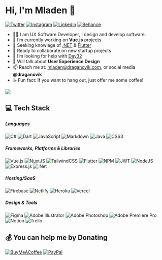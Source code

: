 # Hi, I'm Mladen 👋
[![Twitter](https://img.shields.io/badge/Twitter-%231DA1F2.svg?logo=Twitter&logoColor=white)](https://twitter.com/draganovik) [![Instagram](https://img.shields.io/badge/Instagram-%23E4405F.svg?logo=Instagram&logoColor=white)](https://instagram.com/draganovik) [![LinkedIn](https://img.shields.io/badge/LinkedIn-%230077B5.svg?logo=linkedin&logoColor=white)](https://linkedin.com/in/draganovik) [![Behance](https://img.shields.io/badge/Behance-1769ff?logo=behance&logoColor=white)](https://behance.net/draganovik)
- 👨‍💻 I am UX Software Developer, I design and develop software.
- 🔭 I’m currently working on **Vue.js** projects
- 🌱 Seeking knowlage of [.NET](https://github.com/dotnet/core)  & [Flutter](https://github.com/flutter/flutter)
- 🤝 Ready to collaborate on new startup projects 
- 🤔 I’m looking for help with [Day32](https://github.com/draganovik/Day32)
- 💬 Will talk about **User Experience Design**
- 📫 Reach me at: mladen@draganovik.com, or social media **@draganovik**
- ☕️ Fun fact: If you want to hang out, just offer me some coffee!

![](https://komarev.com/ghpvc/?username=draganovik&label=Visitors+Count&color=brightgreen)

## 💻 Tech Stack
##### Languages
![C#](https://img.shields.io/badge/c%23-%23239120.svg?style=for-the-badge&logo=c-sharp&logoColor=white) ![Dart](https://img.shields.io/badge/dart-%230175C2.svg?style=for-the-badge&logo=dart&logoColor=white) ![JavaScript](https://img.shields.io/badge/javascript-%23323330.svg?style=for-the-badge&logo=javascript&logoColor=%23F7DF1E) ![Markdown](https://img.shields.io/badge/markdown-%23000000.svg?style=for-the-badge&logo=markdown&logoColor=white) <!-- ![TypeScript](https://img.shields.io/badge/typescript-%23007ACC.svg?style=for-the-badge&logo=typescript&logoColor=white) --> ![Java](https://img.shields.io/badge/java-%23ED8B00.svg?style=for-the-badge&logo=java&logoColor=white) ![CSS3](https://img.shields.io/badge/css3-%231572B6.svg?style=for-the-badge&logo=css3&logoColor=white)
##### Frameworks, Platforms & Libraries
![Vue.js](https://img.shields.io/badge/vuejs-%2335495e.svg?style=for-the-badge&logo=vuedotjs&logoColor=%234FC08D) ![NuxtJS](https://img.shields.io/badge/Nuxt-black?style=for-the-badge&logo=nuxt.js&logoColor=white) ![TailwindCSS](https://img.shields.io/badge/tailwindcss-%2338B2AC.svg?style=for-the-badge&logo=tailwind-css&logoColor=white) ![Flutter](https://img.shields.io/badge/Flutter-%2302569B.svg?style=for-the-badge&logo=Flutter&logoColor=white) ![NPM](https://img.shields.io/badge/NPM-%23000000.svg?style=for-the-badge&logo=npm&logoColor=white) ![JWT](https://img.shields.io/badge/JWT-black?style=for-the-badge&logo=JSON%20web%20tokens) ![NodeJS](https://img.shields.io/badge/node.js-6DA55F?style=for-the-badge&logo=node.js&logoColor=white) ![Express.js](https://img.shields.io/badge/express.js-%23404d59.svg?style=for-the-badge&logo=express&logoColor=%2361DAFB) ![.Net](https://img.shields.io/badge/.NET-5C2D91?style=for-the-badge&logo=.net&logoColor=white) <!-- ![React](https://img.shields.io/badge/react-%2320232a.svg?style=for-the-badge&logo=react&logoColor=%2361DAFB) ![React Native](https://img.shields.io/badge/react_native-%2320232a.svg?style=for-the-badge&logo=react&logoColor=%2361DAFB) -->
##### Hosting/SaaS
![Firebase](https://img.shields.io/badge/firebase-%23039BE5.svg?style=for-the-badge&logo=firebase) ![Netlify](https://img.shields.io/badge/netlify-%23000000.svg?style=for-the-badge&logo=netlify&logoColor=#00C7B7) ![Heroku](https://img.shields.io/badge/heroku-%23430098.svg?style=for-the-badge&logo=heroku&logoColor=white) ![Vercel](https://img.shields.io/badge/vercel-%23000000.svg?style=for-the-badge&logo=vercel&logoColor=white)
##### Design & Tools
![Figma](https://img.shields.io/badge/figma-%23F24E1E.svg?style=for-the-badge&logo=figma&logoColor=white)  ![Adobe Illustrator](https://img.shields.io/badge/adobeillustrator-%23FF9A00.svg?style=for-the-badge&logo=adobeillustrator&logoColor=white) ![Adobe Photoshop](https://img.shields.io/badge/adobephotoshop-%2331A8FF.svg?style=for-the-badge&logo=adobephotoshop&logoColor=white) ![Adobe Premiere Pro](https://img.shields.io/badge/Adobe%20Premiere%20Pro-9999FF.svg?style=for-the-badge&logo=Adobe%20Premiere%20Pro&logoColor=white) ![Notion](https://img.shields.io/badge/Notion-%23000000.svg?style=for-the-badge&logo=notion&logoColor=white) ![Trello](https://img.shields.io/badge/Trello-%23026AA7.svg?style=for-the-badge&logo=Trello&logoColor=white)

## 💰 You can help me by Donating
[![BuyMeACoffee](https://img.shields.io/badge/Buy%20Me%20a%20Coffee-ffdd00?style=for-the-badge&logo=buy-me-a-coffee&logoColor=black)](https://buymeacoffee.com/draganovik) [![PayPal](https://img.shields.io/badge/PayPal-00457C?style=for-the-badge&logo=paypal&logoColor=white)](https://paypal.me/draganovik)
  
  <!-- [![Patreon](https://img.shields.io/badge/Patreon-F96854?style=for-the-badge&logo=patreon&logoColor=white)](https://patreon.com/draganovik) -->

  <!-- Proudly created with GPRM ( https://gprm.itsvg.in ) -->
  

